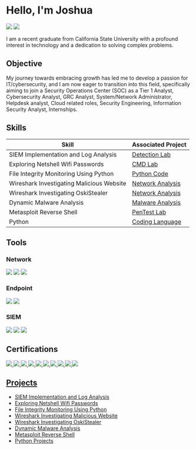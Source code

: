 # Hello, I'm Joshua 
<a href="https://linkedin.com/in/joshgdc/"><img src="https://img.shields.io/badge/-LinkedIn-0072b1?&style=for-the-badge&logo=linkedin&logoColor=white" /></a>
<a href="https://tryhackme.com/p/JoshGDC"><img src="https://img.shields.io/badge/-TryHackMe-FF0000?&style=for-the-badge&logo=TryHackMe&logoColor=white" /></a>

I am a recent graduate from California State University with a profound interest in technology and a dedication to solving complex problems.

## Objective
My journey towards embracing growth has led me to develop a passion for IT/cybersecurity, and I am now eager to transition into this field, specifically aiming to join a Security Operations Center (SOC) as a Tier 1 Analyst, Cybersecurity Analyst, GRC Analyst, System/Network Administrator, Helpdesk analyst, Cloud related roles, Security Engineering, Information Security Analyst, Internships.

## Skills

| Skill                                         | Associated Project         |
|-----------------------------------------------|----------------------------|
| SIEM Implementation and Log Analysis          | <a href="https://www.linkedin.com/pulse/purple-team-home-lab-using-different-sets-tools-joshua-dela-cruz/?trackingId=HQyrNFCISoe62yuMDEayUQ%3D%3D">Detection Lab</a>|
| Exploring Netshell Wifi Passwords             | <a href="https://www.linkedin.com/pulse/wifi-password-using-netshell-joshua-dela-cruz-8oxoc/?trackingId=HQyrNFCISoe62yuMDEayUQ%3D%3D">CMD Lab</a>|
| File Integrity Monitoring Using Python        | <a href="https://www.linkedin.com/pulse/basic-concept-fim-using-python-joshua-dela-cruz-kbgnc/?trackingId=HQyrNFCISoe62yuMDEayUQ%3D%3D">Python Code</a>|
| Wireshark Investigating Malicious Website     | <a href="https://www.linkedin.com/pulse/wireshark-from-basics-breach-joshua-dela-cruz-dbzoc/?trackingId=HQyrNFCISoe62yuMDEayUQ%3D%3D">Network Analysis</a>|
| Wireshark Investigating OskiStealer           | <a href="https://www.linkedin.com/pulse/wireshark-exploring-network-malware-infection-joshua-dela-cruz-4yjtc/?trackingId=HQyrNFCISoe62yuMDEayUQ%3D%3D">Network Analysis</a>|
| Dynamic Malware Analysis                      | <a href="https://www.linkedin.com/pulse/dynamic-malware-analysis-joshua-dela-cruz-m2g2c/?trackingId=HQyrNFCISoe62yuMDEayUQ%3D%3D">Malware Analysis</a>|
| Metasploit Reverse Shell                       | <a href="https://www.linkedin.com/pulse/metasploit-reverse-shell-joshua-dela-cruz-7nayc/?trackingId=HQyrNFCISoe62yuMDEayUQ%3D%3D">PenTest Lab</a>|
| Python                                        | <a href="https://github.com/JoshuaAlphonso/Python-Projects/tree/main/Cyber%20Python%20Projects">Coding Language</a>|

## Tools
### Network
<div>
    <img src="https://img.shields.io/badge/-Wireshark-1679A7?&style=for-the-badge&logo=Wireshark&logoColor=white" />
    <img src="https://img.shields.io/badge/-Suricata-EF3B2D?&style=for-the-badge&logo=Suricata&logoColor=white" />
    <img src="https://img.shields.io/badge/-Zeek-777BB4?&style=for-the-badge&logo=Zeek&logoColor=white" />
</div>

### Endpoint
<div>
    <img src="https://img.shields.io/badge/-Microsoft_Defender_for_Endpoint-00A4EF?&style=for-the-badge&logo=Microsoft&logoColor=white" />
    <img src="https://img.shields.io/badge/-Velociraptor-4B275F?&style=for-the-badge&logo=Velociraptor&logoColor=white" />
</div>

### SIEM
<div>
    <img src="https://img.shields.io/badge/-Microsoft_Sentinel-0078D4?&style=for-the-badge&logo=Microsoft&logoColor=white" />
    <img src="https://img.shields.io/badge/-Splunk-000000?&style=for-the-badge&logo=Splunk&logoColor=white" />
    <img src="https://img.shields.io/badge/-Elastic-005571?&style=for-the-badge&logo=Elastic&logoColor=white" />
</div>

## Certifications
<div>
<a href="https://www.credly.com/badges/597d046f-dcda-474b-8e9b-a2aee779758b/linked_in_profile"><img src="https://img.shields.io/badge/-Network%2B-FF0000?&style=for-the-badge&logo=CompTIA&logoColor=white" />
<a href="https://www.credly.com/badges/64b95f89-2918-4e56-a345-5820b1bc7e23/linked_in_profile"><img src="https://img.shields.io/badge/-Security%2B-FF0000?&style=for-the-badge&logo=CompTIA&logoColor=white" />
<a href="https://www.credly.com/badges/48bce831-60f7-4518-9146-eedba0336bcc/linked_in_profile"><img src="https://img.shields.io/badge/-CySA%2B-FF0000?&style=for-the-badge&logo=CompTIA&logoColor=white" />
<a href="https://www.linkedin.com/in/joshgdc/details/certifications/1705259544185/single-media-viewer/?profileId=ACoAAEDV9cABVS-aVQMClhw3HxroRTYFH2kmtR0"><img src="https://img.shields.io/badge/-NIST%20RMF-black?style=for-the-badge&logoColor=white" />
<a href="https://www.linkedin.com/in/joshgdc/details/certifications/1705259779895/single-media-viewer/?profileId=ACoAAEDV9cABVS-aVQMClhw3HxroRTYFH2kmtR0"><img src="https://img.shields.io/badge/-Mitre%20Att&ck%20CTI-006400?&style=for-the-badge&logoColor=white" />
<a href="https://www.linkedin.com/in/joshgdc/details/certifications/1705259975131/single-media-viewer/?profileId=ACoAAEDV9cABVS-aVQMClhw3HxroRTYFH2kmtR0"><img src="https://img.shields.io/badge/-Mitre%20Att&ck%20SOC-006400?&style=for-the-badge&logoColor=white" />
<a href="https://tryhackme-certificates.s3-eu-west-1.amazonaws.com/THM-VB4YIUYLX1.png"><img src="https://img.shields.io/badge/TryHackMe%20Soc%20Level%201-4D4D4D?&style=for-the-badge&logo=TryHackMe&logoColor=white" />
<a href="https://tryhackme-certificates.s3-eu-west-1.amazonaws.com/THM-GHZPTWFHUO.png"><img src="https://img.shields.io/badge/TryHackMe%20Soc%20Level%202-4D4D4D?&style=for-the-badge&logo=TryHackMe&logoColor=white" />
<a href="https://tryhackme-certificates.s3-eu-west-1.amazonaws.com/THM-WVMAFQX2G6.png"><img src="https://img.shields.io/badge/TryHackMe%20DevSecOps-4D4D4D?&style=for-the-badge&logo=TryHackMe&logoColor=white" />
<a href="https://tryhackme-certificates.s3-eu-west-1.amazonaws.com/THM-Z5SZG7J1EA.png"><img src="https://img.shields.io/badge/TryHackMe%20Security%20Engineer-4D4D4D?&style=for-the-badge&logo=TryHackMe&logoColor=white" />


</div>

## Projects
- <a href="https://www.linkedin.com/pulse/purple-team-home-lab-using-different-sets-tools-joshua-dela-cruz/?trackingId=HQyrNFCISoe62yuMDEayUQ%3D%3D"> SIEM Implementation and Log Analysis</a>
- <a href="https://www.linkedin.com/pulse/wifi-password-using-netshell-joshua-dela-cruz-8oxoc/?trackingId=HQyrNFCISoe62yuMDEayUQ%3D%3D">Exploring Netshell Wifi Passwords</a>
- <a href="https://www.linkedin.com/pulse/basic-concept-fim-using-python-joshua-dela-cruz-kbgnc/?trackingId=HQyrNFCISoe62yuMDEayUQ%3D%3D">File Integrity Monitoring Using Python</a>
- <a href="https://www.linkedin.com/pulse/wireshark-from-basics-breach-joshua-dela-cruz-dbzoc/?trackingId=HQyrNFCISoe62yuMDEayUQ%3D%3D">Wireshark Investigating Malicious Website</a>
- <a href="https://www.linkedin.com/pulse/wireshark-exploring-network-malware-infection-joshua-dela-cruz-4yjtc/?trackingId=HQyrNFCISoe62yuMDEayUQ%3D%3D">Wireshark Investigating OskiStealer</a>
- <a href="https://www.linkedin.com/pulse/dynamic-malware-analysis-joshua-dela-cruz-m2g2c/?trackingId=HQyrNFCISoe62yuMDEayUQ%3D%3D">Dynamic Malware Analysis</a>
- <a href="https://www.linkedin.com/pulse/metasploit-reverse-shell-joshua-dela-cruz-7nayc/?trackingId=HQyrNFCISoe62yuMDEayUQ%3D%3D">Metasploit Reverse Shell</a>
- <a href="https://github.com/JoshuaAlphonso/Python-Projects/tree/main/Cyber%20Python%20Projects">Python Projects</a>
